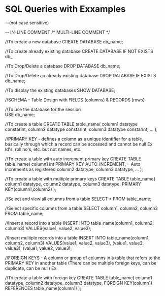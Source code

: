 # SQL Queries with Exxamples

--(not case sensitive)

-- IN-LINE COMMENT
/*
MULTI-LINE COMMENT
*/

//To create a new database
CREATE DATABASE db_name;

//To create already existing database
CREATE DATABASE IF NOT EXISTS db_

//To Drop/Delete a database
DROP DATABASE db_name;

//To Drop/Delete an already existing database
DROP DATABASE IF EXISTS db_name;

//To display the existing databases
SHOW DATABASE;

//SCHEMA - Table Design with FIELDS (columns) & RECORDS (rows)

//To use the database for the session  
USE db_name;

//To create a table
CREATE TABLE table_name(
column1 datatype constarint,
column2 datatype constarint,
column3 datatype constarint,
...
);

//PRIMARY KEY - defines a column as a unique identifier for a table, basically through which a record can be accessed and cannot be null
Ex: Id's, roll no's, etc. but not names, etc.

//To create a table with auto increment primary key
CREATE TABLE table_name(
column1 int PRIMARY KEY AUTO_INCREMENT, --Auto increments as registered 
column2 datatype,
column3 datatype,
...
);

//To create a table with multiple primary keys
CREATE TABLE table_name(
column1 datatype,
column2 datatype,
column3 datatype,
PRIMARY KEY(column1,column2)
);

//Select and view all columns from a table
SELECT * FROM table_name;

//Select specific columns from a table
SELECT column1, column2, column3 FROM table_name;

//Insert a record into a table
INSERT INTO table_name(column1, column2, column3) VALUES(value1, value2, value3);

//Insert multiple records into a table
INSERT INTO table_name(column1, column2, column3) VALUES(value1, value2, value3), (value1, value2, value3), (value1, value2, value3);

//FOREIGN KEYS - A column or group of columns in a table that refers to the PRIMARY KEY in another table (There can be multiple foreign keys, can be duplicate, can be null)
Ex: 

//To create a table with foreign key
CREATE TABLE table_name(
column1 datatype,
column2 datatype,
column3 datatype,
FOREIGN KEY(column1) REFERENCES table_name(column1)
);
